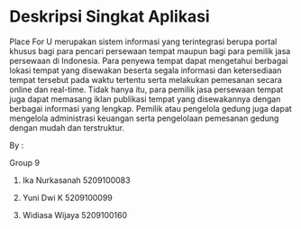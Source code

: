 <h1>Deskripsi Singkat Aplikasi</h1>
Place For U merupakan sistem informasi yang terintegrasi berupa portal khusus bagi para pencari persewaan tempat maupun bagi para pemilik jasa persewaan di Indonesia. Para penyewa  tempat dapat mengetahui berbagai lokasi tempat yang disewakan beserta segala informasi dan ketersediaan tempat  tersebut pada waktu tertentu serta melakukan pemesanan secara online dan real-time. Tidak hanya itu, para pemilik jasa persewaan tempat juga dapat memasang iklan publikasi tempat yang disewakannya dengan berbagai informasi yang lengkap. Pemilik atau pengelola gedung juga dapat mengelola administrasi keuangan serta pengelolaan pemesanan gedung dengan mudah dan terstruktur.

By :

Group 9

1. Ika Nurkasanah     5209100083

2. Yuni Dwi K         5209100099

3. Widiasa Wijaya     5209100160